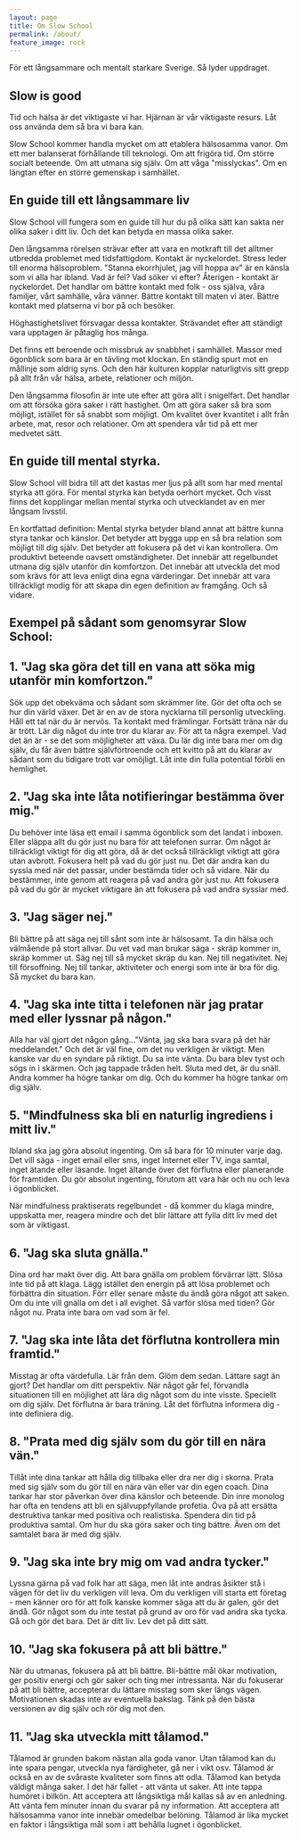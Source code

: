 ```yaml
---
layout: page
title: Om Slow School
permalink: /about/
feature_image: rock
---
```


För ett långsammare och mentalt starkare Sverige. Så lyder uppdraget.




## Slow is good


Tid och hälsa är det viktigaste vi har. Hjärnan är vår viktigaste resurs.
Låt oss använda dem så bra vi bara kan.

Slow School kommer handla mycket om att etablera hälsosamma vanor. Om ett mer balanserat förhållande till teknologi. Om att frigöra tid. Om större socialt beteende. Om att utmana sig själv. Om att våga "misslyckas". Om en längtan efter en större gemenskap i samhället.

 
## En guide till ett långsammare liv

Slow School vill fungera som en guide till hur du på olika sätt kan sakta ner olika saker i ditt liv. Och det kan betyda en massa olika saker. 

Den långsamma rörelsen strävar efter att vara en motkraft till det alltmer utbredda problemet med tidsfattigdom.
Kontakt är nyckelordet.
Stress leder till enorma hälsoproblem. "Stanna ekorrhjulet, jag vill hoppa av" är en känsla som vi alla har ibland.
Vad är fel? Vad söker vi efter? Återigen - kontakt är nyckelordet. Det handlar om bättre kontakt med folk - oss själva, våra familjer, vårt samhälle, våra vänner.
Bättre kontakt till maten vi äter. Bättre kontakt med platserna vi bor på och besöker. 


Höghastighetslivet försvagar dessa kontakter. Strävandet efter att ständigt vara upptagen är påtaglig hos många.

Det finns ett beroende och missbruk av snabbhet i samhället. Massor med ögonblick som bara är en tävling mot klockan. En ständig spurt mot en mållinje som aldrig syns.
Och den här kulturen kopplar naturligtvis sitt grepp på allt från vår hälsa, arbete, relationer och miljön. 

Den långsamma filosofin är inte ute efter att göra allt i snigelfart. Det handlar om att försöka göra saker i rätt hastighet. Om att göra saker så bra som möjligt, istället för så snabbt
som möjligt. Om kvalitet över kvantitet i allt från arbete, mat, resor och relationer. Om att spendera vår tid på ett mer medvetet sätt.





## En guide till mental styrka.

Slow School vill bidra till att det kastas mer ljus på allt som har med mental styrka att göra. För mental styrka kan betyda oerhört mycket. Och visst finns det kopplingar mellan mental styrka och utvecklandet av en mer långsam
livsstil.  

En kortfattad definition: Mental styrka betyder bland annat att bättre kunna styra tankar och känslor. Det betyder att bygga upp en så bra relation som möjligt till dig själv. Det betyder att fokusera på det vi kan kontrollera. Om produktivt beteende oavsett omständigheter. Det innebär att regelbundet utmana dig själv utanför din komfortzon. Det innebär att utveckla det mod som krävs för att leva enligt dina egna värderingar. Det innebär att vara tillräckligt modig för att skapa din egen definition av framgång. Och så vidare.





## Exempel på sådant som genomsyrar Slow School:


## 1. "Jag ska göra det till en vana att söka mig utanför min komfortzon."

Sök upp det obekväma och sådant som skrämmer lite. Gör det ofta och se hur din värld växer. Det är en av de stora nycklarna till personlig utveckling.
Håll ett tal när du är nervös. Ta kontakt med främlingar. Fortsätt träna när du är trött. Lär dig något du inte tror du klarar av. För att ta några exempel.
Vad det än är - se det som möjligheter att växa. Du lär dig inte bara mer om dig själv, du får även bättre självförtroende och ett kvitto på att du klarar av sådant som du tidigare trott var omöjligt. Låt inte din fulla potential förbli en hemlighet.

## 2. "Jag ska inte låta notifieringar bestämma över mig." 

Du behöver inte läsa ett email i samma ögonblick som det landat i inboxen. Eller släppa allt du gör just nu bara för att telefonen surrar. Om något är tillräckligt viktigt för dig att göra, då är det också
tillräckligt viktigt att göra utan avbrott. Fokusera helt på vad du gör just nu. Det där andra kan du syssla med när det passar, under bestämda tider och så vidare. När du bestämmer, inte genom att reagera på vad andra gör just nu. Att fokusera på vad du gör är mycket viktigare än att fokusera på vad andra sysslar med.


## 3. "Jag säger nej."

Bli bättre på att säga nej till sånt som inte är hälsosamt.
Ta din hälsa och välmående på stort allvar. Du vet vad man brukar säga - skräp kommer in, skräp kommer ut. Säg nej till så mycket skräp du kan.
Nej till negativitet. Nej till försoffning. Nej till tankar, aktiviteter och energi som inte är bra för dig. Så mycket du bara kan.



## 4. "Jag ska inte titta i telefonen när jag pratar med eller lyssnar på någon."

Alla har väl gjort det någon gång..."Vänta, jag ska bara svara på det här meddelandet." Och det är väl fine, om det nu verkligen är viktigt. Men kanske var du en syndare på riktigt. Du sa inte vänta. Du bara blev tyst
och sögs in i skärmen. Och jag tappade tråden helt. Sluta med det, är du snäll. Andra kommer ha högre tankar om dig. Och du kommer ha högre tankar om dig själv.



## 5. "Mindfulness ska bli en naturlig ingrediens i mitt liv."

Ibland ska jag göra absolut ingenting. Om så bara för 10 minuter varje dag. Det vill säga -
inget email eller sms, inget Internet eller TV, inga samtal, inget ätande eller läsande.
Inget ältande över det förflutna eller planerande för framtiden. Du gör absolut ingenting, förutom att
vara här och nu och leva i ögonblicket.


När mindfulness praktiserats regelbundet  - då kommer du klaga mindre, uppskatta mer, reagera mindre och det blir lättare att fylla ditt liv med det som är viktigast.

## 6. "Jag ska sluta gnälla." 

Dina ord har makt över dig. Att bara gnälla om problem förvärrar lätt. Slösa inte tid på att klaga. 
Lägg istället den energin på att lösa problemet och förbättra din situation. Förr eller senare måste du ändå göra något att saken. Om du inte vill gnälla om det i all evighet. Så varför
slösa med tiden? Gör något nu. Prata inte bara om vad som är fel.

## 7. "Jag ska inte låta det förflutna kontrollera min framtid." 

Misstag är ofta värdefulla. Lär från dem. Glöm dem sedan. Lättare sagt än gjort? Det handlar om ditt perspektiv. När något går fel, förvandla situationen till en möjlighet
att lära dig något som du inte visste. Speciellt om dig själv. Det förflutna är bara träning.
Låt det förflutna informera dig - inte definiera dig.


## 8. "Prata med dig själv som du gör till en nära vän."


Tillåt inte dina tankar att hålla dig tillbaka eller
dra ner dig i skorna. 
Prata med sig själv som du gör till en nära vän eller var din egen coach. Dina tankar har stor påverkan över dina känslor och beteende. Din inre monolog har ofta en tendens att bli en självuppfyllande profetia. Öva på att ersätta destruktiva tankar med positiva och realistiska. Spendera din tid på produktiva samtal. Om hur du ska göra saker och ting bättre. Även om det samtalet bara är med dig själv. 


## 9. "Jag ska inte bry mig om vad andra tycker."

Lyssna gärna på vad folk har att säga, men låt inte andras åsikter stå i vägen för det liv du verkligen vill leva.
Om du verkligen vill starta ett företag - men känner oro för att folk kanske kommer säga att du
är galen, gör det ändå. Gör något som du inte testat på grund av oro för vad andra ska tycka. Gå och gör det bara.
Det är ditt liv. Lev det på ditt sätt.

## 10. "Jag ska fokusera på att bli bättre."

När du utmanas, fokusera på att bli bättre. Bli-bättre mål ökar motivation, ger positiv energi och gör saker och ting mer intressanta. När du fokuserar på att bli bättre, accepterar du lättare misstag som sker längs vägen. Motivationen skadas inte av eventuella bakslag. Tänk på den bästa versionen av dig själv och rör dig mot den.


## 11. "Jag ska utveckla mitt tålamod."

Tålamod är grunden bakom nästan alla goda vanor. Utan tålamod kan du inte spara pengar, utveckla nya färdigheter, gå ner i vikt osv. Tålamod är också en av de svåraste kvaliteter som
finns att odla. Tålamod kan betyda väldigt många saker. I det här fallet - att vänta ut saker. Att inte tappa humöret i bilkön. Att acceptera att långsiktiga mål kallas så av en anledning. 
Att vänta fem minuter innan du svarar på ny information. Att acceptera att hälsosamma vanor inte innebär omedelbar belöning. Tålamod är lika mycket en faktor i långsiktiga mål som i att behålla lugnet i ögonblicket.















 


